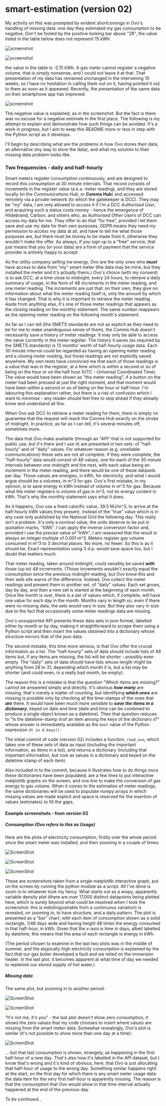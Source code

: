 # smart-estimation (version 02)

My activity on this was prompted by evident shortcomings in Ovo's handling of missing data: one day they estimated my gas consumption to be negative. Don't be fooled by the positive looking bar above "28", the value listed in the table below does not represent 15 kWh:

![screenshot](https://github.com/simonduane/smart-estimation/blob/main/image-20211005072716100.png)

![screenshot](https://github.com/simonduane/smart-estimation/blob/main/image-20211005072813219.png)

the value in the table is -2.15 kWh. A gas meter cannot register a negative volume, that is simply nonsense, and I could not leave it at that. That presentation of my data has remained unchanged in the intervening 10 weeks, so I have no hesitation in calling them out on it, having pointed it out to them as soon as it appeared. Recently, the presentation of the same data on their smartphone app has improved:

![screenshot](https://github.com/simonduane/smart-estimation/blob/main/Screenshot_20211005-073321.jpg)

The negative value is explained, as in the screenshot. But the fact is there was no excuse for a negative estimate in the first place. The following is my attempt to explain and demonstrate how such things can be avoided. It's a work in progress, but I aim to keep this README more or less in step with the Python script as it develops.

I'll begin by describing what are the problems in how Ovo stores their data, an alternative (my way to store the data), and what my solution to their missing data problem looks like.

### Two frequencies - daily and half-hourly

Smart meters register consumption continuously, and are designed to record this consumption at 30 minute intervals. That record consists of increments in the register value (a.k.a. meter reading), and they are stored locally (in the *Communications Hub*, or **Comms Hub**) and accessed remotely via a private network (to which the gatekeeper is DCC). They may be "my" data, I am only allowed to access it if I'm a DCC *Authorised User*, and acquiring such a status costs money - hence the emergence of Hildebrand, Carbon, and others who, as *Authorised Other Users* of DCC can access my data for me. They offer to do that "for free", provided I let them save and use my data for their own purposes. GDPR means they need my permission to access my data at all, and have to tell me what those purposes are, but there must be money to be made from it, otherwise they wouldn't make the offer. As always, if you sign up to a "free" service, that just means that you (or your data) are a form of payment that the service provider is entirely happy to accept.

As the utility company selling me energy, Ovo are the only ones who ***must*** have access to data from "my" smart meter (the data may be mine, but they installed the meter and it's actually theirs.) Ovo's choice (with my consent) is to ask DCC, at a time close to midnight, every 24 hours, to retrieve a daily summary of usage, in the form of 48 increments in the meter reading, and one meter reading. The increments are just that: on their own, they give no information about what the meter reading itself is, only the amount by which it has changed. That is why it is important to retrieve the meter reading. Aside from anything else, it's one of those meter readings that appears as the closing reading on the monthly statement. The same number reappears as the opening meter reading on the following month's statement.

As far as I can tell (the SMETS standards are not as explicit as they need to be for me to make unambiguous sense of them), the Comms Hub doesn't necessarily save a history of meter readings. It may only be able to access the value currently in the meter register. The history it saves (as required by the SMETS standards) is 13 months' worth of half-hourly usage data. Each 30 minute interval could be regarded as having an opening meter reading and a closing meter reading, but those readings are not explicitly saved anywhere. My own tests have convinced me that each of those readings is a value that was in the register, at a time which is within a second or so of being on the hour or on the half hour (UTC - Universal Coordinated Time). The value would have been shown as "the meter reading", if a button on the meter had been pressed at just the right moment, and that moment would have been within a second or so of being on the hour or half-hour. I'm labouring this explanation rather, but there is a risk of confusion which I want to minimise - any reader should feel free to skip ahead if they already know and understand all this.

When Ovo ask DCC to retrieve a meter reading for them, there is simply no guarantee that the request will reach the Comms Hub exactly on the stroke of midnight. In practice, as far as I can tell, it's several minutes off, sometimes more.

The data that Ovo make available (through an "API" that is not supported for public use, but it's there and I use it) are presented in two sets: of "half-hourly" and of "daily" values. For whatever reason (e.g. unreliable communications) these sets are not all complete. If they were complete, the "half-hourly" data would consist of 48 values, one for each of the 30 minute intervals between one midnight and the next, with each value being an increment in the meter reading, and there would be one of these datasets per day. Those values are energies, in kWh, for electricity, and what I would argue should be a volumes, in m^3 for gas. Ovo's first mistake, in my opinion, is to save energy in kWh instead of volume in m^3 for gas. Because what the meter registers is volume of gas in m^3, not its energy content in kWh. That's why the monthly statement says what it does.

As it happens, Ovo use a fixed calorific value, 39.5 MJ/m^3, to arrive at the half-hourly kWh values they present, instead of the "true" value which is in any case only published by the National Grid the following day. This really isn't a problem. It's only a nominal value, the units deserve to be put in quotation marks, "kWh". I can apply the inverse conversion factor and, provided I use the precise value of "kWh", I am reassured that the result is always an integer multiple of 0.001 m^3. Meters register gas volume consumed in m^3 to 3 decimal places. No more, no fewer. So this is as it should be. Exact representation using 3 d.p. would save space too, but I doubt that matters much.

That meter reading, taken around midnight, could sensibly be saved ***with*** those (up to) 48 increments. (Those increments wouldn't exactly equal the consumption since the previous midnight reading, but Ovo know this and their web site warns of the difference. Instead, Ovo collect the meter readings and present them in another set, of "daily" values. Each set grows, day by day, and then a new set is started at the beginning of each month. Once the month is over, there is a set of values which, if complete, will have one value for each day in the month. Months vary in length so, even if there were no missing data, the sets would vary in size. But they also vary in size due to the fact that occasionally some meter readings data are missing.

Ovo's unsupported API presents these data sets in json format, labelled either by month or by day, making it straightforward to scrape them using a Python script and then insert the values obtained into a dictionary whose structure mirrors that of the json data.

The second mistake, this time more serious, is that Ovo offer the crucial information as a list. The "half-hourly" sets of data should include lists of 48 items but, if any items are missing, the list will be shorter - possibly even empty. The "daily" sets of data should have lists whose length might be anything from 28 to 31, depending which month it is, but a list may be shorter (and could even, in a really bad month, be empty).

The reason this is a mistake is that the question "Which items are missing?" cannot be answered simply and directly. It's obvious ***how many*** are missing, that's merely a matter of counting, but identifying ***which ones*** are missing is possible only by checking all the time-stamps of the ones that ***are*** there. It would have been much more sensible to ***save the items in a dictionary***, keyed on date and time (date and time can be combined to produce a single object known as a datetime). Then that question reduces to "Is the datetime-stamp `dt`of an item among the keys of the dictionary `d`?" whose answer is immediately available as the `bool` value of the Python expression `dt in d.keys()`.

The initial commit of code (version 02) includes a function, `read_ovo`, which takes one of these sets of data as input (including the important information, as items in a list), and returns a dictionary (including that important information, but now as values in a dictionary and keyed on the datetime stamp of each item). 

Also included in to the commit, because it illustrates how to do things once these dictionaries have been populated, are a few lines to put interactive matplotlib graphs on the screen, and one line to make the conversion of gas energy to gas volume. When it comes to the estimation of meter readings, the same dictionaries will be used to populate numpy arrays in which missing values are made explicit and space is reserved for the insertion of values (estimates) to fill the gaps.

#### Example screenshots - from version 02

##### Consumption (Ovo refers to this as Usage)

Here are the plots of electricity consumption, firstly over the whole period since the smart meter was installed, and then zooming in a couple of times: 

![ScreenShot](https://github.com/simonduane/smart-estimation/blob/main/image-20211004215605014.png)

![ScreenShot](https://github.com/simonduane/smart-estimation/blob/main/image-20211004215735144.png)

![ScreenShot](https://github.com/simonduane/smart-estimation/blob/main/image-20211004215836690.png)

These are screenshots taken from a single matplotlib interactive graph, put on the screen by running the python module as a script. All I've done is zoom in to whatever took my fancy. What starts out as a wispy, apparently variable density plot (there are over 17,000 distinct datapoints being plotted here, which is surely beyond what could be resolved when I took the screenshot: this is indistinguishable from a continuous variation) is revealed, on zooming in, to have structure, and a daily pattern. The plot is presented as a "bar" chart, with each item of consumption shown as a solid rectangle, 1/48 days wide and having height 48 times the energy consumed in that half-hour, in kWh. Given that the x-axis is time in days, albeit labelled by datetime, this means that the area of each rectangle is energy in kWh.

(The period chosen to examine in the last two plots was in the middle of summer, and the atypically high electricity consumption is explained by the fact that our gas boiler developed a fault and we relied on the immersion heater. In the last plot, it becomes apparent at what time of day we needed to replenish our stored supply of hot water.)

##### Missing data

The same plot, but zooming in to another period:

![ScreenShot](https://github.com/simonduane/smart-estimation/blob/main/image-20211004222612196.png)

![ScreenShot](https://github.com/simonduane/smart-estimation/blob/main/image-20211004222743085.png)

"It's not me, it's you" - the last plot doesn't show zero consumption, it shows the zero values that my code chooses to insert where values are missing from the smart meter data. Somewhat revealingly, Ovo's plot is similar (it's not possible to show more than one day at a time):

![ScreenShot](https://github.com/simonduane/smart-estimation/blob/main/image-20211005091458181.png)

... but that last consumption is shown, strangely, as happening in the first half-hour of a new day. That's also how it's labelled in the API dataset, but I know that's wrong and it's kind of obvious, here, that Ovo is just allocating that half-hour of usage to the wrong day. Something similar happens right at the start, on the first day for which there is any smart meter usage data: the data item for the very first half-hour is apparently missing. The reason is that the consumption that Ovo would show in that time interval actually happened at the end of the previous day.



*To be continued...*

